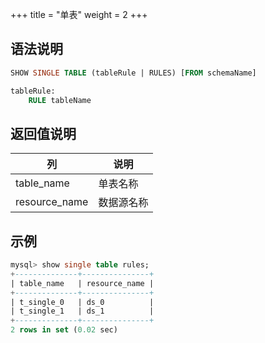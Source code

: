 +++
title = "单表"
weight = 2
+++

## 语法说明

```sql
SHOW SINGLE TABLE (tableRule | RULES) [FROM schemaName]

tableRule:
    RULE tableName
```

## 返回值说明

| 列            | 说明          |
| ------------- | ------------ |
| table_name    | 单表名称      |
| resource_name | 数据源名称    |

## 示例

```sql
mysql> show single table rules;
+--------------+---------------+
| table_name   | resource_name |
+--------------+---------------+
| t_single_0   | ds_0          |
| t_single_1   | ds_1          |
+--------------+---------------+
2 rows in set (0.02 sec)
```
